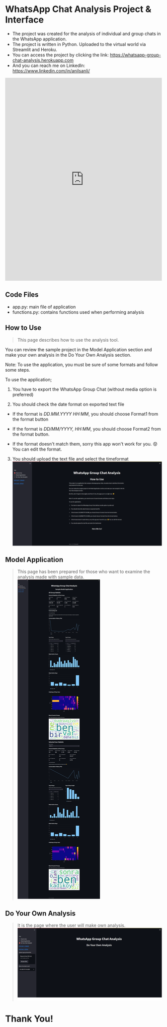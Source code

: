 # WhatsApp Chat Analysis Project & Interface

 - The project was created for the analysis of individual and group chats in the WhatsApp application.
 - The project is written in Python. Uploaded to the virtual world via Streamlit and Heroku.
 - You can access the project by clicking the link: https://whatsapp-group-chat-analysis.herokuapp.com
 - And you can reach me on LinkedIn: https://www.linkedin.com/in/anilsanli/

<iframe src="https://www.linkedin.com/embed/feed/update/urn:li:share:6997486512695046144" height="650" width="504" frameborder="0" allowfullscreen="" title="Gömülü gönderi"></iframe>

## Code Files

 - app.py: main file of application
 - functions.py: contains functions used when performing analysis

## How to Use

> This page describes how to use the analysis tool.

You can review the sample project in the Model Application section and make your own analysis in the Do Your Own Analysis section.

Note: To use the application, you must be sure of some formats and follow some steps.

To use the application;

1.  You have to export the WhatsApp Group Chat (without media option is preferred)

2.  You should check the date format on exported text file

-   If the format is  _DD.MM.YYYY HH:MM_, you should choose Format1 from the format button

-   If the format is  _DD/MM/YYYY, HH:MM_, you should choose Format2 from the format button.

-   If the format doesn't match them, sorry this app won't work for you. 😟 You can edit the format.

3.  You should upload the text file and select the timeformat
![How to Use](https://github.com/anilsanli/WhatsApp_Group_Chat_Analysis/blob/main/images/How_to_use.png?raw=true)

## Model Application

> This page has been prepared for those who want to examine the analysis made with sample data.
![Model Application](https://github.com/anilsanli/WhatsApp_Group_Chat_Analysis/blob/main/images/model_application.png?raw=true)
## Do Your Own Analysis

> It is the page where the user will make own analysis.
![Do Your Own Analysis](https://github.com/anilsanli/WhatsApp_Group_Chat_Analysis/blob/main/images/do_your_own_before.png?raw=true)


# Thank You!